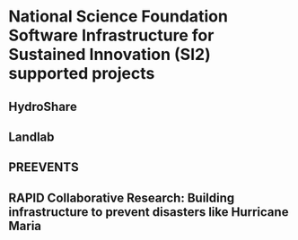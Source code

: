 # National Science Foundation Software Infrastructure for Sustained Innovation (SI2) supported projects

## HydroShare

## Landlab

## PREEVENTS  


## RAPID Collaborative Research: Building infrastructure to prevent disasters like Hurricane Maria
